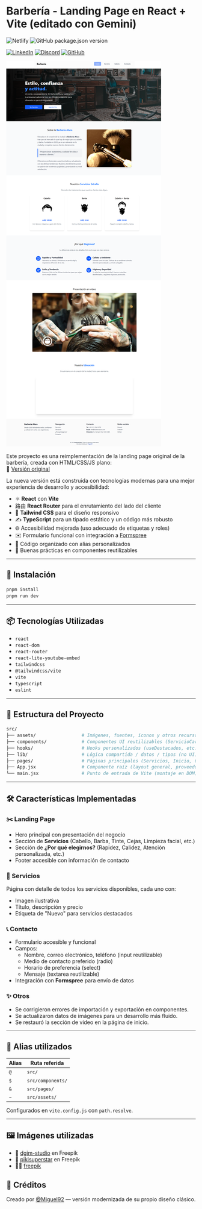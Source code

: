 # Barbería - Landing Page en React + Vite (editado con Gemini)
![Netlify](https://img.shields.io/netlify/a91131b3-9575-46f6-a031-ad367151d31c?link=https%3A%2F%2Fbarberia20-react.netlify.app%2F)
![GitHub package.json version](https://img.shields.io/github/package-json/v/proyectos-random-x/barberia-2.0)

[![LinkedIn](https://img.shields.io/badge/LinkedIn-%230077B5.svg?style=for-the-badge&logo=linkedin&logoColor=white)](https://www.linkedin.com/in/joelmiguelvalente/)
[![Discord](https://img.shields.io/badge/Discord-%237289DA.svg?style=for-the-badge&logo=discord&logoColor=white)](https://discord.com/users/465203938900049920)
[![GitHub](https://img.shields.io/badge/GitHub-%23181717?style=for-the-badge&logo=github&logoColor=white)](https://github.com/joelmiguelvalente)

![Vista previa del proyecto](screenshot.png)

Este proyecto es una reimplementación de la landing page original de la barbería, creada con HTML/CSS/JS plano:  
🔗 [Versión original](https://proyectos-random-x.github.io/barberia/)

La nueva versión está construida con tecnologías modernas para una mejor experiencia de desarrollo y accesibilidad:

- ⚛️ **React** con **Vite**
- 路由 **React Router** para el enrutamiento del lado del cliente
- 💨 **Tailwind CSS** para el diseño responsivo
- ✍️ **TypeScript** para un tipado estático y un código más robusto
- 🌐 Accesibilidad mejorada (uso adecuado de etiquetas y roles)
- ✉️ Formulario funcional con integración a [Formspree](https://formspree.io)
- 🧠 Código organizado con alias personalizados
- 🎯 Buenas prácticas en componentes reutilizables

---

## 🚀 Instalación

```bash
pnpm install
pnpm run dev
```

---

## 📦 Tecnologías Utilizadas

- `react`
- `react-dom`
- `react-router`
- `react-lite-youtube-embed`
- `tailwindcss`
- `@tailwindcss/vite`
- `vite`
- `typescript`
- `eslint`

---

## 🧩 Estructura del Proyecto
```bash
src/
├── assets/                 # Imágenes, fuentes, íconos y otros recursos estáticos
├── components/             # Componentes UI reutilizables (ServicioCard, Button, Input, etc.)
├── hooks/                  # Hooks personalizados (useDestacados, etc.)
├── lib/                    # Lógica compartida / datos / tipos (no UI)
├── pages/                  # Páginas principales (Servicios, Inicio, Contacto, etc.)
├── App.jsx                 # Componente raíz (layout general, proveedores)
└── main.jsx                # Punto de entrada de Vite (montaje en DOM)
```

---

## 🛠️ Características Implementadas

### ✂️ Landing Page
- Hero principal con presentación del negocio
- Sección de **Servicios** (Cabello, Barba, Tinte, Cejas, Limpieza facial, etc.)
- Sección de **¿Por qué elegirnos?** (Rapidez, Calidez, Atención personalizada, etc.)
- Footer accesible con información de contacto

### 🧾 Servicios
Página con detalle de todos los servicios disponibles, cada uno con:

- Imagen ilustrativa
- Título, descripción y precio
- Etiqueta de "Nuevo" para servicios destacados

### 📞 Contacto

- Formulario accesible y funcional
- Campos:
  - Nombre, correo electrónico, teléfono (input reutilizable)
  - Medio de contacto preferido (radio)
  - Horario de preferencia (select)
  - Mensaje (textarea reutilizable)
- Integración con **Formspree** para envío de datos

### ✨ Otros
- Se corrigieron errores de importación y exportación en componentes.
- Se actualizaron datos de imágenes para un desarrollo más fluido.
- Se restauró la sección de video en la página de inicio.

---

## 🧠 Alias utilizados

| Alias | Ruta referida       |
|-------|---------------------|
| `@`   | `src/`              |
| `$`   | `src/components/`   |
| `&`   | `src/pages/`        |
| `~`   | `src/assets/`       |

Configurados en `vite.config.js` con `path.resolve`.

---

## 🖼️ Imágenes utilizadas
- 🎨 [dgim-studio](https://www.freepik.es/vector-gratis/plantilla-colorida-maquinilla-afeitar-recta-vintage_8136766.htm) en Freepik
- 🧴 [pikisuperstar](https://www.freepik.es/vector-gratis/pasos-rutina-cuidado-piel-hombres_9469448.htm) en Freepik
- 💇‍♂️ [freepik](https://www.freepik.es/vector-gratis/estilo-pelo-hombre_816107.htm)

## 💈 Créditos
Creado por [@Miguel92](https://github.com/proyectos-random-x) — versión modernizada de su propio diseño clásico.
